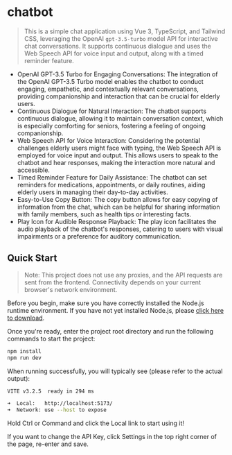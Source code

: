# chatbot

> This is a simple chat application using Vue 3, TypeScript, and Tailwind CSS, leveraging the OpenAI `gpt-3.5-turbo` model API for interactive chat conversations. It supports continuous dialogue and uses the Web Speech API for voice input and output, along with a timed reminder feature.

+ OpenAI GPT-3.5 Turbo for Engaging Conversations: The integration of the OpenAI GPT-3.5 Turbo model enables the chatbot to conduct engaging, empathetic, and contextually relevant conversations, providing companionship and interaction that can be crucial for elderly users.
+ Continuous Dialogue for Natural Interaction: The chatbot supports continuous dialogue, allowing it to maintain conversation context, which is especially comforting for seniors, fostering a feeling of ongoing companionship.
+ Web Speech API for Voice Interaction: Considering the potential challenges elderly users might face with typing, the Web Speech API is employed for voice input and output. This allows users to speak to the chatbot and hear responses, making the interaction more natural and accessible.
+ Timed Reminder Feature for Daily Assistance: The chatbot can set reminders for medications, appointments, or daily routines, aiding elderly users in managing their day-to-day activities.
+ Easy-to-Use Copy Button: The copy button allows for easy copying of information from the chat, which can be helpful for sharing information with family members, such as health tips or interesting facts.
+ Play Icon for Audible Response Playback: The play icon facilitates the audio playback of the chatbot's responses, catering to users with visual impairments or a preference for auditory communication.

## Quick Start

> Note: This project does not use any proxies, and the API requests are sent from the frontend. Connectivity depends on your current browser's network environment.

Before you begin, make sure you have correctly installed the Node.js runtime environment. If you have not yet installed Node.js, please [click here to download](https://nodejs.org/en/).

Once you're ready, enter the project root directory and run the following commands to start the project:

```bash
npm install
npm run dev
```

When running successfully, you will typically see (please refer to the actual output):

```bash
VITE v3.2.5  ready in 294 ms

➜  Local:   http://localhost:5173/
➜  Network: use --host to expose
```

Hold Ctrl or Command and click the Local link to start using it!

If you want to change the API Key, click Settings in the top right corner of the page, re-enter and save.
